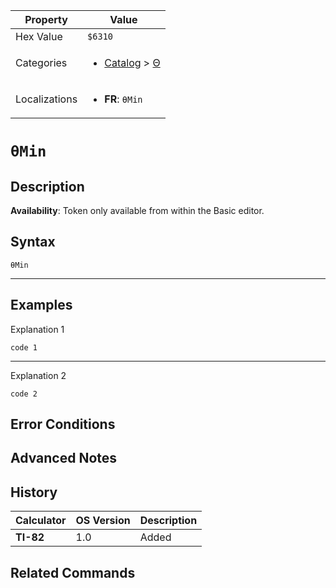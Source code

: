 | Property      | Value |
|---------------|-------|
| Hex Value     | `$6310`|
| Categories    | <ul><li>[Catalog](<../categories/Catalog.md>) > [Θ](<../categories/Catalog.md#Θ>)</li></ul> |
| Localizations | <ul><li><b>FR</b>: `θMin`</li></ul> |

# `θMin`

## Description



<b>Availability</b>: Token only available from within the Basic editor.

## Syntax
`θMin`

<hr>

## Examples

Explanation 1
```ti-basic
code 1
```
---
Explanation 2
```ti-basic
code 2
```

## Error Conditions


## Advanced Notes


## History
| Calculator | OS Version | Description |
|------------|------------|-------------|
| <b>TI-82</b> | 1.0 | Added

## Related Commands

    